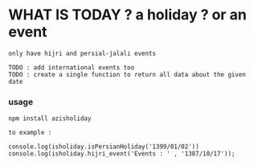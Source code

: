 # WHAT IS TODAY ? a holiday ? or an event 
    only have hijri and persial-jalali events

    TODO : add international events too 
    TODO : create a single function to return all data about the given date 

### usage 
    npm install azisholiday

    to example : 
    
    console.log(isholiday.isPersianHoliday('1399/01/02'))
    console.log(isholiday.hijri_event('Events : ' , '1387/10/17'));
